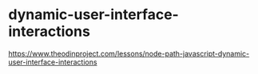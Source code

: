 # dynamic-user-interface-interactions
https://www.theodinproject.com/lessons/node-path-javascript-dynamic-user-interface-interactions
